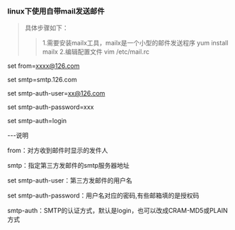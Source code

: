 ### linux下使用自带mail发送邮件
> 具体步骤如下：
>> 1.需要安装mailx工具，mailx是一个小型的邮件发送程序   yum install mailx
>> 2.编辑配置文件   vim /etc/mail.rc 

set from=xxxx@126.com

set smtp=smtp.126.com

set smtp-auth-user=xx@126.com

set smtp-auth-password=xxx

set smtp-auth=login

---说明

from：对方收到邮件时显示的发件人

smtp：指定第三方发邮件的smtp服务器地址

set smtp-auth-user：第三方发邮件的用户名

set smtp-auth-password：用户名对应的密码,有些邮箱填的是授权码

smtp-auth：SMTP的认证方式，默认是login，也可以改成CRAM-MD5或PLAIN方式

